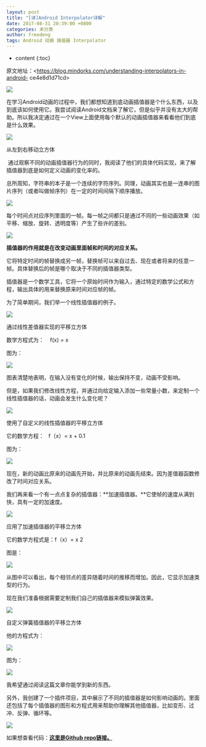 ```yaml
---
layout: post
title: "[译]Android Interpolator详解"
date: 2017-08-31 20:39:00 +0800
categories: 未分类
author: freedeng
tags: Android 动画 插值器 Interpolator
---
```


* content
{:toc}



原文地址：<https://blog.mindorks.com/understanding-interpolators-in-android-
ce4e8d1d71cd>

<!--more-->
![](/image/yi_android_interpolator_xiang_jie/f07031df9e93f1ee6a16905cb2ea51bf930fc00589380d27458e1e69feb83a48)

在学习Android动画的过程中，我们都想知道到底动画插值器是个什么东西，以及到底该如何使用它。我尝试阅读Android文档来了解它，但是似乎并没有太大的帮助。所以我决定通过在一个View上面使用每个默认的动画插值器来看看他们到底是什么效果。

![](/image/yi_android_interpolator_xiang_jie/be897812153c21d939aaaeba3c1b853ef1e2e4a74aebc327fc4dde76df094299)

从左到右移动立方体

 通过观察不同的动画插值器行为的同时，我阅读了他们的具体代码实现，来了解插值器到底是如何定义动画的变化率的。

总所周知，字符串的本子是一个连续的字符序列。同理，动画其实也是一连串的图片序列（或者叫做帧序列）在一定的时间间隔下顺序播放。

![](/image/yi_android_interpolator_xiang_jie/a3ac2c656dba53a2e83b9a96faab68e9a0d4d366adc69f535b2bce0ad23af82f)

每个时间点对应序列里面的一帧。每一帧之间都只是通过不同的一些动画效果（如平移、缩放、旋转、透明度等）产生了些许的差别。

![](/image/yi_android_interpolator_xiang_jie/2a470615ddfb471fe80973de80a344cac14cd03daade916ea00c6700dbd0a2d3)

**插值器的作用就是在改变动画里面帧和时间的对应关系。**

它将特定时间的帧替换成另一帧，替换帧可以来自过去、现在或者将来的任意一帧。具体替换后的帧是哪个取决于不同的插值器类型。

插值器是一个数学工具，它将一个原始时间作为输入，通过特定的数学公式和方程，输出具体的用来替换原来时间对应帧的帧。

为了简单期间，我们举一个线性插值器的例子。

![](/image/yi_android_interpolator_xiang_jie/748156baec0ec1de24714c0ce24c8600bad46023bf6e34bb01e1344f777f9a7e)

通过线性差值器实现的平移立方体

数学方程式为：    f(x) = x

图为：

![](/image/yi_android_interpolator_xiang_jie/e2148a4f8c8a46c6867d3cb27852621c48502d710ae83798e242959ed6ce8fb5)

图表清楚地表明，在输入没有变化的时候，输出保持不变，动画不受影响。

但是，如果我们修改线性方程，并通过向给定输入添加一些常量小数，来定制一个线性插值器的话，动画会发生什么变化呢？

![](/image/yi_android_interpolator_xiang_jie/352883fdb0c62dd4009cfe0f745aa2aff33c8e655b0c995cb89b03b7e5602989)

使用了自定义的线性插值器的平移立方体

它的数学方程：   f（x）= x + 0.1

图为：

![](/image/yi_android_interpolator_xiang_jie/be68c827a97ca308040539f08bc8e4476ab6310f26a510c1f8808e09b1202e4e)

现在，新的动画比原来的动画先开始，并比原来的动画先结束。因为差值器函数修改了时间对应关系。

我们再来看一个有一点点复杂的插值器：**加速插值器。**它使帧的速度从满到快，具有一定的加速度。

![](/image/yi_android_interpolator_xiang_jie/5ac91efb1510abac719027fe441cba28b4c6c06d063a8ded8dad50ea42b7f912)

应用了加速插值器的平移立方体

它的数学方程式是：f（x）= x 2

图是：

![](/image/yi_android_interpolator_xiang_jie/5d37a37e8347953bc929568bcf590725a0fac3ff037794048c196929d0938818)

从图中可以看出，每个相邻点的差异随着时间的推移而增加。因此，它显示加速类型的行为。

现在我们准备根据需要定制我们自己的插值器来模拟弹簧效果。

![](/image/yi_android_interpolator_xiang_jie/9ab3c406761562f59aac8930e8286b64b24205752021e4ea12e3754d067b08df)

自定义弹簧插值器的平移立方体

他的方程式为：

![](/image/yi_android_interpolator_xiang_jie/9c18859557b97c8747b5496ff016845247e9519db1ddc27a3cd2c88cf1868dbf)

图为：

![](/image/yi_android_interpolator_xiang_jie/6bf271a6565759a86cb2336be2639e91bea4d8a6397e478f3f243ba4469d7175)

我希望通过阅读这篇文章你能学到新的东西。

另外，我创建了一个插件项目，其中展示了不同的插值器是如何影响动画的。里面还包括了每个插值器的图形和方程式用来帮助你理解其他插值器，比如变形、过冲、反弹、循环等。

![](/image/yi_android_interpolator_xiang_jie/bbf28086feb5631ad836b5dfbbb2978c45765b2e9ee732136203c04b17b1d4ab)

如果想查看代码：**[这里是Github
repo链接。](https://github.com/geetgobindsingh/AndroidAnimationInterpolator)**

